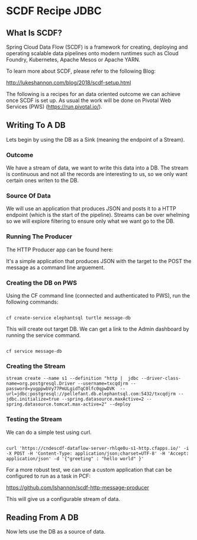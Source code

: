 # SCDF Recipe JDBC

## What Is SCDF?

Spring Cloud Data Flow (SCDF) is a framework for creating, deploying and operating scalable data pipelines onto modern runtimes such as Cloud Foundry, Kubernetes, Apache Mesos or Apache YARN.

To learn more about SCDF, please refer to the following Blog:

http://lukeshannon.com/blog/2018/scdf-setup.html

The following is a recipes for an data oriented outcome we can achieve once SCDF is set up. As usual the work will be done on Pivotal Web Services (PWS) (https://run.pivotal.io/).


## Writing To A DB

Lets begin by using the DB as a Sink (meaning the endpoint of a Stream).

### Outcome

We have a stream of data, we want to write this data into a DB. The stream is continuous and not all the records are interesting to us, so we only want certain ones writen to the DB.

### Source Of Data

We will use an application that produces JSON and posts it to a HTTP endpoint (which is the start of the pipeline). Streams can be over whelming so we will explore filtering to ensure only what we want go to the DB.

### Running The Producer

The HTTP Producer app can be found here:

It's a simple application that produces JSON with the target to the POST the message as a command line arguement.

### Creating the DB on PWS

Using the CF command line (connected and authenticated to PWS), run the following commands:

```shell

cf create-service elephantsql turtle message-db

```
This will create out target DB. We can get a link to the Admin dashboard by running the service command.

```shell

cf service message-db

```

### Creating the Stream

```shell
stream create --name s1 --definition "http |  jdbc --driver-class-name=org.postgresql.Driver --username=txcqdjrm --password=yugppwbVy77PmULgidTqC0lfc0qpwDVK  --url=jdbc:postgresql://pellefant.db.elephantsql.com:5432/txcqdjrm --jdbc.initialize=true --spring.datasource.maxActive=2 --spring.datasource.tomcat.max-active=2" --deploy

```

### Testing the Stream

We can do a simple test using curl.

```shell

curl 'https://cndescdf-dataflow-server-rhlqe0u-s1-http.cfapps.io/' -i -X POST -H 'Content-Type: application/json;charset=UTF-8' -H 'Accept: application/json' -d '{"greeting" : "hello world" }'

```

For a more robust test, we can use a custom application that can be configured to run as a task in PCF:

https://github.com/lshannon/scdf-http-message-producer

This will give us a configurable stream of data.

## Reading From A DB

Now lets use the DB as a source of data.




